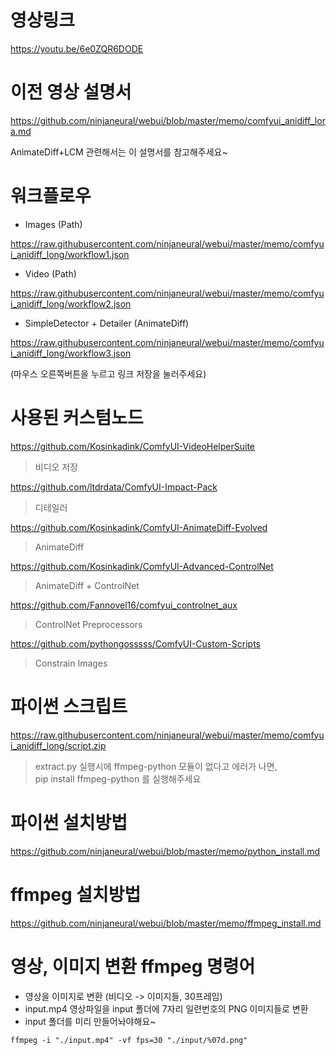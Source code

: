 # 영상링크

<https://youtu.be/6e0ZQR6DODE>


# 이전 영상 설명서

<https://github.com/ninjaneural/webui/blob/master/memo/comfyui_anidiff_lora.md>

AnimateDiff+LCM 관련해서는 이 설명서를 참고해주세요~


# 워크플로우

* Images (Path)

<https://raw.githubusercontent.com/ninjaneural/webui/master/memo/comfyui_anidiff_long/workflow1.json>

* Video (Path)

<https://raw.githubusercontent.com/ninjaneural/webui/master/memo/comfyui_anidiff_long/workflow2.json>

* SimpleDetector + Detailer (AnimateDiff)

<https://raw.githubusercontent.com/ninjaneural/webui/master/memo/comfyui_anidiff_long/workflow3.json>

(마우스 오른쪽버튼을 누르고 링크 저장을 눌러주세요)


# 사용된 커스텀노드

<https://github.com/Kosinkadink/ComfyUI-VideoHelperSuite>

> 비디오 저장

<https://github.com/ltdrdata/ComfyUI-Impact-Pack>

> 디테일러

<https://github.com/Kosinkadink/ComfyUI-AnimateDiff-Evolved>

> AnimateDiff

<https://github.com/Kosinkadink/ComfyUI-Advanced-ControlNet>

> AnimateDiff + ControlNet

<https://github.com/Fannovel16/comfyui_controlnet_aux>

> ControlNet Preprocessors

<https://github.com/pythongosssss/ComfyUI-Custom-Scripts>

> Constrain Images


# 파이썬 스크립트

<https://raw.githubusercontent.com/ninjaneural/webui/master/memo/comfyui_anidiff_long/script.zip>

> extract.py 실행시에 ffmpeg-python 모듈이 없다고 에러가 나면,   
> pip install ffmpeg-python 를 실행해주세요  


# 파이썬 설치방법

<https://github.com/ninjaneural/webui/blob/master/memo/python_install.md>



# ffmpeg 설치방법

<https://github.com/ninjaneural/webui/blob/master/memo/ffmpeg_install.md>



# 영상, 이미지 변환 ffmpeg 명령어

- 영상을 이미지로 변환 (비디오 -> 이미지들, 30프레임)
- input.mp4 영상파일을 input 폴더에 7자리 일련번호의 PNG 이미지들로 변환
- input 폴더를 미리 만들어놔야해요~

```
ffmpeg -i "./input.mp4" -vf fps=30 "./input/%07d.png"
```

